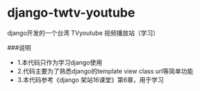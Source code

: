 # django-twtv-youtube
django开发的一个台湾 TVyoutube 视频播放站（学习）

###说明

* 1.本代码只作为学习django使用
* 2.代码主要为了熟悉django的template view  class url等简单功能
* 3.本代码参考《django 架站16课堂》第6章，用于学习

